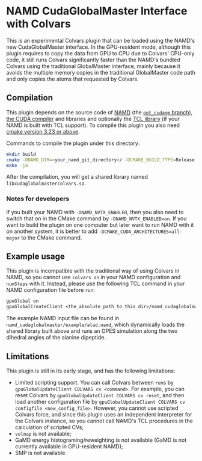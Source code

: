 # NAMD CudaGlobalMaster Interface with Colvars

This is an experimental Colvars plugin that can be loaded using the NAMD's new CudaGlobalMaster interface. In the GPU-resident mode, although this plugin requires to copy the data from GPU to CPU due to Colvars' CPU-only code, it still runs Colvars significantly faster than the NAMD's bundled Colvars using the traditional GlobalMaster interface, mainly because it avoids the multiple memory copies in the traditional GlobalMaster code path and only copies the atoms that requested by Colvars.

## Compilation

This plugin depends on the source code of [NAMD](https://gitlab.com/tcbgUIUC/namd) (the [`opt_cudagm` branch](https://gitlab.com/tcbgUIUC/namd/-/tree/opt_cudagm?ref_type=heads)), [the CUDA compiler](https://developer.nvidia.com/cuda-downloads) and libraries and optionally the [TCL library](https://www.tcl-lang.org) (if your NAMD is built with TCL support). To compile this plugin you also need [cmake version 3.23 or above](https://cmake.org/download/).

Commands to compile the plugin under this directory:
```sh
mkdir build
cmake -DNAMD_DIR=<your_namd_git_directory>/ -DCMAKE_BUILD_TYPE=Release ../
make -j4
```
After the compilation, you will get a shared library named `libcudaglobalmastercolvars.so`.

### Notes for developers

If you built your NAMD with `-DNAMD_NVTX_ENABLED`, then you also need to switch that on in the CMake command by `-DNAMD_NVTX_ENABLED=on`. If you want to build the plugin on one computer but later want to run NAMD with it on another system, it is better to add `-DCMAKE_CUDA_ARCHITECTURES=all-major` to the CMake command.

## Example usage

This plugin is incompatible with the traditional way of using Colvars in NAMD, so you cannot use `colvars on` in your NAMD configuration and `numSteps` with it. Instead, please use the following TCL command in your NAMD configuration file before `run`:
```tcl
gpuGlobal on
gpuGlobalCreateClient <the_absolute_path_to_this_dir>/namd_cudaglobalmaster/build/libcudaglobalmastercolvars.so COLVARS <colvars_config_file>
```

The example NAMD input file can be found in `namd_cudaglobalmaster/example/alad.namd`, which dynamically loads the shared library built above and runs an OPES simulation along the two dihedral angles of the alanine dipeptide.

## Limitations

This plugin is still in its early stage, and has the following limitations:
- Limited scripting support. You can call Colvars between `run`s by `gpuGlobalUpdateClient COLVARS cv <command>`. For example, you can reset Colvars by `gpuGlobalUpdateClient COLVARS cv reset`, and then load another configuration file by `gpuGlobalUpdateClient COLVARS cv configfile <new_config_file>`. However, you cannot use scripted Colvars force, and since this plugin uses an independent interpreter for the Colvars instance, so you cannot call NAMD's TCL procedures in the calculation of scripted CVs;
- `volmap` is not available;
- GaMD energy histograming/reweighting is not available (GaMD is not currently available in GPU-resident NAMD);
- SMP is not available.
